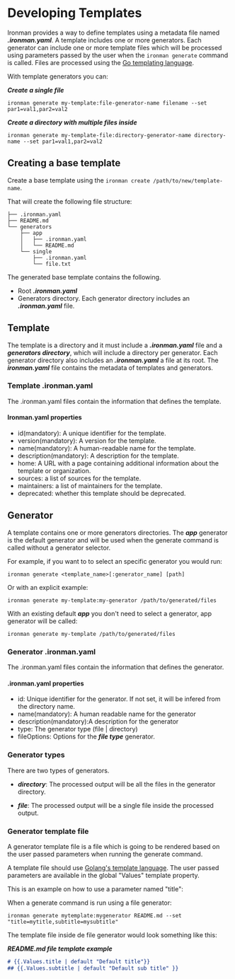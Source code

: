 # Developing Templates

Ironman provides a way to define templates using a metadata file named ***.ironman.yaml***. A template includes one or more generators. Each generator can include one or more template files which will be processed using parameters passed by the user when the ```ironman generate``` command is called. Files are processed using the [Go templating language](https://golang.org/pkg/text/template/). 

With template generators you can:

***Create a single file***

```
ironman generate my-template:file-generator-name filename --set par1=val1,par2=val2
```

***Create a directory with multiple files inside***

```
ironman generate my-template-file:directory-generator-name directory-name --set par1=val1,par2=val2
```

## Creating a base template

Create a base template using the ```ironman create /path/to/new/template-name```.

That will create the following file structure:  

    
    ├── .ironman.yaml
    ├── README.md
    └── generators
        ├── app
        │   ├── .ironman.yaml
        │   └── README.md
        └── single
            ├── .ironman.yaml
            └── file.txt

The generated base template contains the following.

* Root ***.ironman.yaml***
* Generators directory. Each generator directory includes an ***.ironman.yaml*** file.

## Template

The template is a directory and it must include a ***.ironman.yaml*** file and a ***generators directory***, which will include a directory per generator. Each generator directory also includes an ***.ironman.yaml*** a file at its root. The ***ironman.yaml*** file contains the metadata of templates and generators. 

### Template .ironman.yaml

The .ironman.yaml files contain the information that defines the template.

#### Ironman.yaml properties

* id(mandatory): A unique identifier for the template.
* version(mandatory): A version for the template.
* name(mandatory): A human-readable name for the template.
* description(mandatory): A description for the template.
* home: A URL with a page containing additional information about the template or organization.
* sources: a list of sources for the template.
* maintainers: a list of maintainers for the template.
* deprecated: whether this template should be deprecated.

## Generator

A template contains one or more generators directories. The ***app*** generator is the default generator and will be used when the generate command is called without a generator selector. 

For example, if you want to  to select an specific generator you would run: 

```
ironman generate <template_name>[:generator_name] [path]
```

Or with an explicit example:

```
ironman generate my-template:my-generator /path/to/generated/files
```

With an existing default ***app*** you don't need to select a generator, app generator will be called:

```
ironman generate my-template /path/to/generated/files 
```

### Generator .ironman.yaml

The .ironman.yaml files contain the information that defines the generator.

#### .ironman.yaml properties

* id: Unique identifier for the generator. If not set, it will be infered from the directory name.
* name(mandatory): A human readable name for the generator
* description(mandatory):A description for the generator
* type: The generator type (file | directory)
* fileOptions: Options for the ***file type*** generator.


### Generator types

There are two types of generators.

* ***directory***: The processed output will be all the files in the generator directory.

* ***file***: The processed output will be a single file inside the processed output.

### Generator template file

A generator template file is a file which is going to be rendered based on the user passed parameters when running the generate command. 

A template file should use  [Golang's template language](https://golang.org/pkg/text/template/). The user passed parameters are available in the global "Values" template property.

This is an example on how to use a parameter named "title":

When a generate command is run using a file generator:

    ironman generate mytemplate:mygenerator README.md --set "title=mytitle,subtitle=mysubtitle"

The template file inside de file generator would look something like this:

***README.md file template example***
```md
# {{.Values.title | default "Default title"}}
## {{.Values.subtitle | default "Default sub title" }}
```